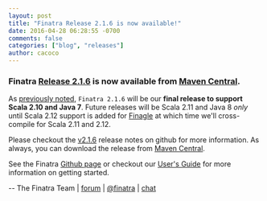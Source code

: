 ```yaml
---
layout: post
title: "Finatra Release 2.1.6 is now available!"
date: 2016-04-28 06:28:55 -0700
comments: false
categories: ["blog", "releases"]
author: cacoco
---
```


###  Finatra [Release 2.1.6](https://github.com/twitter/finatra/releases/tag/finatra-2.1.6) is now available from [Maven Central][maven-central].

As [previously noted](/finatra/blog/2016/04/26/announcing-our-final-scala-2-dot-10-and-java-7-release/), `Finatra 2.1.6` will be our **final release to support Scala 2.10 and Java 7**. Future releases will be Scala 2.11 and Java 8 *only* until Scala 2.12 support is added for [Finagle](https://github.com/twitter/finagle) at which time we'll cross-compile for Scala 2.11 and 2.12.

Please checkout the [v2.1.6](https://github.com/twitter/finatra/releases/tag/finatra-2.1.6) release notes on github for more information. As always, you can download the release from [Maven Central][maven-central].

See the Finatra [Github page](https://github.com/twitter/finatra) or checkout our [User's Guide][user-guide] for more information on getting started.

-- The Finatra Team | [forum](https://groups.google.com/forum/#!forum/finatra-users) | [@finatra](https://twitter.com/finatra) | [chat](https://gitter.im/twitter/finatra)

[maven-central]: https://search.maven.org/#search%7Cga%7C1%7Cg%3A%22com.twitter.finatra%22%20AND%20v%3A%222.1.6%22
[user-guide]: /finatra/user-guide/index.html
